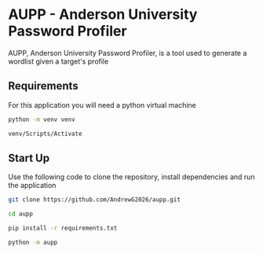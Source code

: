 # AUPP - Anderson University Password Profiler

AUPP, Anderson University Password Profiler, is a tool used to generate a wordlist given a target's profile

## Requirements
For this application you will need a python virtual machine
```sh
python -m venv venv

venv/Scripts/Activate
```

## Start Up

Use the following code to clone the repository, install dependencies and run the application

```sh
git clone https://github.com/AndrewG2026/aupp.git

cd aupp

pip install -r requirements.txt

python -m aupp

```
